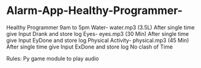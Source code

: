 # Alarm-App-Healthy-Programmer-
  
Healthy Programmer
9am to 5pm
Water- water.mp3 (3.5L)  After single time give Input Drank  and store log
Eyes- eyes.mp3 (30 Min)  After single time give Input EyDone  and store log
Physical Activity- physical.mp3 (45 Min) After single time give Input ExDone and store log
No clash of Time

Rules:
Py game module to play audio
